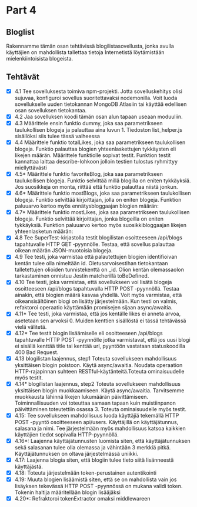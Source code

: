 # Part 4

## Bloglist

Rakennamme tämän osan tehtävissä blogilistasovellusta, jonka avulla käyttäjien on mahdollista tallettaa tietoja Internetistä löytämistään mielenkiintoisista blogeista.

## Tehtävät

- [x] 4.1 Tee sovelluksesta toimiva npm-projekti. Jotta sovelluskehitys olisi sujuvaa, konfiguroi sovellus suoritettavaksi nodemonilla. Voit luoda sovellukselle uuden tietokannan MongoDB Atlasiin tai käyttää edellisen osan sovelluksen tietokantaa.
- [x] 4.2 Jaa sovelluksen koodi tämän osan alun tapaan useaan moduuliin.
- [x] 4.3 Määrittele ensin funktio dummy, joka saa parametrikseen taulukollisen blogeja ja palauttaa aina luvun 1. Tiedoston list_helper.js sisällöksi siis tulee tässä vaiheessa
- [x] 4.4 Määrittele funktio totalLikes, joka saa parametrikseen taulukollisen blogeja. Funktio palauttaa blogien yhteenlaskettujen tykkäysten eli likejen määrän. Määrittele funktiolle sopivat testit. Funktion testit kannattaa laittaa describe-lohkoon jolloin testien tulostus ryhmittyy miellyttävästi
- [x] 4.5* Määrittele funktio favoriteBlog, joka saa parametrikseen taulukollisen blogeja. Funktio selvittää millä blogilla on eniten tykkäyksiä. Jos suosikkeja on monta, riittää että funktio palauttaa niistä jonkun.
- [x] 4.6* Määrittele funktio mostBlogs, joka saa parametrikseen taulukollisen blogeja. Funktio selvittää kirjoittajan, jolla on eniten blogeja. Funktion paluuarvo kertoo myös ennätysbloggaajan blogien määrän:
- [x] 4.7* Määrittele funktio mostLikes, joka saa parametrikseen taulukollisen blogeja. Funktio selvittää kirjoittajan, jonka blogeilla on eniten tykkäyksiä. Funktion paluuarvo kertoo myös suosikkibloggaajan likejen yhteenlasketun määrän:
- [x] 4.8 Tee SuperTest-kirjastolla testit blogilistan osoitteeseen /api/blogs tapahtuvalle HTTP GET ‑pyynnölle. Testaa, että sovellus palauttaa oikean määrän JSON-muotoisia blogeja.
- [x] 4.9 Tee testi, joka varmistaa että palautettujen blogien identifioivan kentän tulee olla nimeltään id. Oletusarvoisestihan tietokantaan talletettujen olioiden tunnistekenttä on _id. Olion kentän olemassaolon tarkastaminen onnistuu Jestin matcherillä toBeDefined.
- [x] 4.10 Tee testi, joka varmistaa, että sovellukseen voi lisätä blogeja osoitteeseen /api/blogs tapahtuvalla HTTP POST ‑pyynnöllä. Testaa ainakin, että blogien määrä kasvaa yhdellä. Voit myös varmistaa, että oikeansisältöinen blogi on lisätty järjestelmään. Kun testi on valmis, refaktoroi operaatio käyttämään promisejen sijaan async/awaitia.
- [x] 4.11* Tee testi, joka varmistaa, että jos kentälle likes ei anneta arvoa, asetetaan sen arvoksi 0. Muiden kenttien sisällöstä ei tässä tehtävässä vielä välitetä.
- [x] 4.12* Tee testit blogin lisäämiselle eli osoitteeseen /api/blogs tapahtuvalle HTTP POST ‑pyynnölle jotka varmistavat, että jos uusi blogi ei sisällä kenttää title tai kenttää url, pyyntöön vastataan statuskoodilla 400 Bad Request.
- [x] 4.13 blogilistan laajennus, step1
Toteuta sovellukseen mahdollisuus yksittäisen blogin poistoon.
Käytä async/awaitia. Noudata operaation HTTP-rajapinnan suhteen RESTful-käytänteitä.Toteuta ominaisuudelle myös testit.
- [x] 4.14* blogilistan laajennus, step2
Toteuta sovellukseen mahdollisuus yksittäisen blogin muokkaamiseen. Käytä async/awaitia.
Tarvitsemme muokkausta lähinnä likejen lukumäärän päivittämiseen. Toiminnallisuuden voi toteuttaa samaan tapaan kuin muistiinpanon päivittäminen toteutettiin osassa 3. Toteuta ominaisuudelle myös testit.
- [x] 4.15: Tee sovellukseen mahdollisuus luoda käyttäjiä tekemällä HTTP POST -pyyntö osoitteeseen api/users. Käyttäjillä on käyttäjätunnus, salasana ja nimi. Tee järjestelmään myös mahdollisuus katsoa kaikkien käyttäjien tiedot sopivalla HTTP-pyynnöllä.
- [x] 4.16*: Laajenna käyttäjätunnusten luomista siten, että käyttäjätunnuksen sekä salasanan tulee olla olemassa ja vähintään 3 merkkiä pitkä. Käyttäjätunnuksen on oltava järjestelmässä uniikki.
- [x] 4.17: Laajenna blogia siten, että blogiin tulee tieto siitä lisänneestä käyttäjästä.
- [x] 4.18: Toteuta järjestelmään token-perustainen autentikointi
- [x] 4.19: Muuta blogien lisäämistä siten, että se on mahdollista vain jos lisäyksen tekevässä HTTP POST -pyynnössä on mukana validi token. Tokenin haltija määritellään blogin lisääjäksi
- [x] 4.20*: Refraktoroi tokenExtractor omaksi middlewareen
